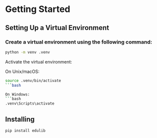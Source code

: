 # Getting Started
## Setting Up a Virtual Environment
### Create a virtual environment using the following command:

```bash
python -m venv .venv
```
Activate the virtual environment:

On Unix/macOS:
```bash
source .venv/bin/activate
```bash

On Windows:
```bash
.venv\Scripts\activate
```
## Installing 


```bash
pip install edulib
```

